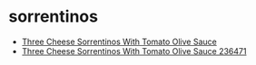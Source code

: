 # sorrentinos

 * [Three Cheese Sorrentinos With Tomato Olive Sauce](../../index/t/three-cheese-sorrentinos-with-tomato-olive-sauce-236471.json)
 * [Three Cheese Sorrentinos With Tomato Olive Sauce 236471](../../index/t/three-cheese-sorrentinos-with-tomato-olive-sauce-236471.json)
